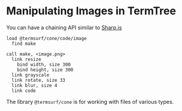 # Manipulating Images in TermTree

You can have a chaining API similar to
[Sharp.js](https://www.digitalocean.com/community/tutorials/how-to-process-images-in-node-js-with-sharp)

```
load @termsurf/cone/code/image
  find make

call make, <image.png>
  link resize
    bind width, size 300
    bind height, size 300
  link grayscale
  link rotate, size 33
  link blur, size 4
  link code
```

The library `@termsurf/cone` is for working with files of various types.
